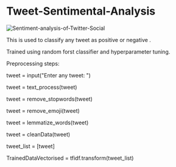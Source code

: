 # Tweet-Sentimental-Analysis
![Sentiment-analysis-of-Twitter-Social](https://github.com/shreathedev/Tweet-Sentimental-Analysis/assets/174740751/3c2b50ac-ab39-4dd6-a0f4-a6bba91ec29b)


This is used to classify any tweet as positive or negative .

Trained using random forst classifier and hyperparameter tuning.

Preprocessing steps:

tweet = input("Enter any tweet: ")

tweet = text_process(tweet)

tweet = remove_stopwords(tweet)

tweet = remove_emoji(tweet)

tweet = lemmatize_words(tweet)

tweet = cleanData(tweet)

tweet_list = [tweet]

TrainedDataVectorised = tfidf.transform(tweet_list)
